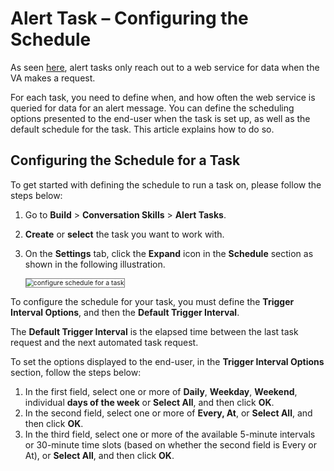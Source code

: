 # Alert Task – Configuring the Schedule

As seen <a href="https://docsinternal-kore.github.io/docs/xo/automation/use-cases/alert-tasks/" target="_blank">here</a>, alert tasks only reach out to a web service for data when the VA makes a request. 

For each task, you need to define when, and how often the web service is queried for data for an alert message. You can define the scheduling options presented to the end-user when the task is set up, as well as the default schedule for the task. This article explains how to do so.

## Configuring the Schedule for a Task

To get started with defining the schedule to run a task on, please follow the steps below:

1. Go to **Build** > **Conversation Skills** > **Alert Tasks**.
2. **Create** or **select** the task you want to work with. 
3. On the **Settings** tab, click the **Expand** icon in the **Schedule** section as shown in the following illustration.

    <img src="../images/configure-schedule-for-a-task.png" alt="configure schedule for a task" title="configure schedule for a task" style="border: 1px solid gray; zoom:75%;">

To configure the schedule for your task, you must define the **Trigger Interval Options**, and then the **Default Trigger Interval**.

The **Default Trigger Interval** is the elapsed time between the last task request and the next automated task request.

To set the options displayed to the end-user, in the **Trigger Interval Options** section, follow the steps below:

1. In the first field, select one or more of **Daily**, **Weekday**, **Weekend**, individual **days of the week** or **Select All**, and then click **OK**.
2. In the second field, select one or more of **Every, At**, or **Select All**, and then click **OK**.
3. In the third field, select one or more of the available 5-minute intervals or 30-minute time slots (based on whether the second field is Every or At), or **Select All**, and then click **OK**.